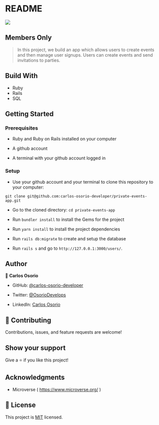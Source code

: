 # README
![](https://img.shields.io/badge/Microverse-blueviolet)

## Members Only

> In this project, we build an app which allows users to create events and then manage user signups. Users can create events and send invitations to parties.


## Build With

- Ruby 
- Rails
- SQL

## Getting Started

### Prerequisites

- Ruby and Ruby on Rails installed on your computer

- A github account

- A terminal with your github account logged in

### Setup

- Use your github account and your terminal to clone this repository to your computer:

`git clone git@github.com:carlos-osorio-developer/private-events-app.git`

- Go to the cloned directory:
`cd private-events-app`

- Run `bundler install` to install the Gems for the project

- Run `yarn install` to install the project dependencies

- Run `rails db:migrate` to create and setup the database

- Run `rails s` and go to `http://127.0.0.1:3000/users/`.
​

## Author


👤 **Carlos Osorio**

- GitHub: [@carlos-osorio-developer](https://github.com/carlos-osorio-developer)

- Twitter: [@OsorioDevelops](hhttps://twitter.com/@OsorioDevelops)

- LinkedIn: [Carlos Osorio](https://www.linkedin.com/in/carlos-osorio-developer/)
​
## 🤝 Contributing

Contributions, issues, and feature requests are welcome!

## Show your support


Give a ⭐️ if you like this project!


## Acknowledgments

- Microverse ( https://www.microverse.org/ )

## 📝 License

This project is [MIT](./MIT.md) licensed.